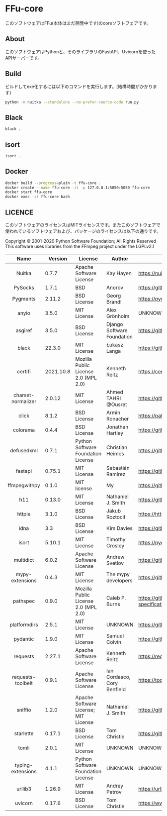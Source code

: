 # FFu-core

このソフトウェアはFFu(本体はまだ開発中です)のcoreソフトフェアです。

## About

このソフトウェアはPythonと、そのライブラリのFastAPI、Uvicornを使ったAPIサーバーです。

## Build

ビルドしてexe化するには以下のコマンドを実行します。(結構時間がかかります)

``` bash
python -m nuitka --standalone --no-prefer-source-code run.py
```

## Black

``` bash
black .
```

## isort

``` bash
isort .
```

## Docker

``` bash
docker build --progress=plain -t ffu-core .
docker create --name ffu-core -it -p 127.0.0.1:5050:5050 ffu-core
docker start ffu-core
docker exec -it ffu-core bash
```

## LICENCE

このソフトウェアのライセンスはMITライセンスです。またこのソフトウェアで使われているソフトウェアおよび、パッケージのライセンスは以下の通りです。

Copyright © 2001-2020 Python Software Foundation; All Rights Reserved
This software uses libraries from the FFmpeg project under the LGPLv2.1

Name|Version|License|Author|URL|
:-:|-|-|-|-|
Nuitka|0.7.7|Apache Software License|Kay Hayen|<https://nuitka.net>|
PySocks|1.7.1|BSD|Anorov|<https://github.com/Anorov/PySocks>|
Pygments|2.11.2|BSD License|Georg Brandl|<https://pygments.org/>|
anyio|3.5.0|MIT License|Alex Grönholm|UNKNOWN|
asgiref|3.5.0|BSD License|Django Software Foundation|<https://github.com/django/asgiref/>|
black|22.3.0|MIT License|Łukasz Langa|<https://github.com/psf/black>|
certifi|2021.10.8|Mozilla Public License 2.0 (MPL 2.0)|Kenneth Reitz|<https://certifiio.readthedocs.io/en/latest/>|
charset-normalizer|2.0.12|MIT License|Ahmed TAHRI @Ousret|<https://github.com/ousret/charset_normalizer>|
click|8.1.2|BSD License|Armin Ronacher|<https://palletsprojects.com/p/click/>|
colorama|0.4.4|BSD License|Jonathan Hartley|<https://github.com/tartley/colorama>|
defusedxml|0.7.1|Python Software Foundation License|Christian Heimes|<https://github.com/tiran/defusedxml>|
fastapi|0.75.1|MIT License|Sebastián Ramírez|<https://github.com/tiangolo/fastapi>|
ffmpegwithpy|0.1.0|MIT license|My|<https://github.com/My-MC/ffmpegwithpy>|
h11|0.13.0|MIT License|Nathaniel J. Smith|<https://github.com/python-hyper/h11>|
httpie|3.1.0|BSD License|Jakub Roztocil|<https://httpie.io/>|
idna|3.3|BSD License|Kim Davies|<https://github.com/kjd/idna>|
isort|5.10.1|MIT License|Timothy Crosley|<https://pycqa.github.io/isort/>|
multidict|6.0.2|Apache Software License|Andrew Svetlov|<https://github.com/aio-libs/multidict>|
mypy-extensions|0.4.3|MIT License|The mypy developers|<https://github.com/python/mypy_extensions>|
pathspec|0.9.0|Mozilla Public License 2.0 (MPL 2.0)|Caleb P. Burns|<https://github.com/cpburnz/python-path-specification>|
platformdirs|2.5.1|MIT License|UNKNOWN|<https://github.com/platformdirs/platformdirs>|
pydantic|1.9.0|MIT License|Samuel Colvin|<https://github.com/samuelcolvin/pydantic>|
requests|2.27.1|Apache Software License|Kenneth Reitz|<https://requests.readthedocs.io>|
requests-toolbelt|0.9.1|Apache Software License|Ian Cordasco, Cory Benfield|<https://toolbelt.readthedocs.org>|
sniffio|1.2.0|Apache Software License; MIT License|Nathaniel J. Smith|<https://github.com/python-trio/sniffio>|
starlette|0.17.1|BSD License|Tom Christie|<https://github.com/encode/starlette>|
tomli|2.0.1|MIT License|UNKNOWN|UNKNOWN
typing-extensions|4.1.1|Python Software Foundation License|UNKNOWN|UNKNOWN
urllib3|1.26.9|MIT License|Andrey Petrov|<https://urllib3.readthedocs.io/>
uvicorn|0.17.6|BSD License|Tom Christie|<https://www.uvicorn.org/>
